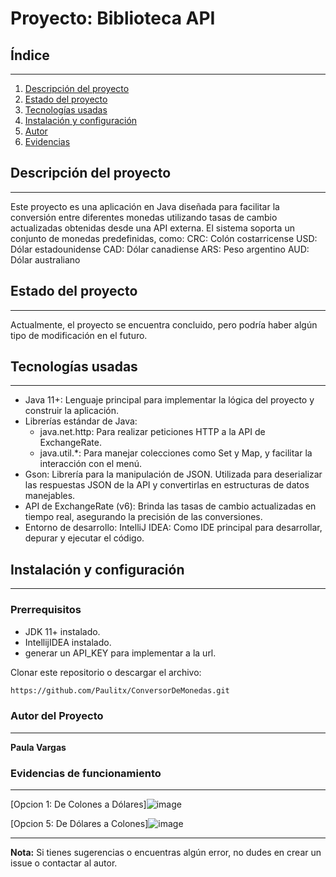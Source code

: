 # Proyecto: Biblioteca API

&#x20; &#x20;

## Índice
---
1. [Descripción del proyecto](#descripción-del-proyecto)
2. [Estado del proyecto](#estado-del-proyecto)
3. [Tecnologías usadas](#tecnologías-usadas)
4. [Instalación y configuración](#instalación-y-configuración)
5. [Autor](#autor-del-proyecto)
6. [Evidencias](#evidencias-de-funcionamiento)


## Descripción del proyecto
---
Este proyecto es una aplicación en Java diseñada para facilitar la conversión entre diferentes monedas utilizando tasas de cambio actualizadas obtenidas desde una API externa.
El sistema soporta un conjunto de monedas predefinidas, como:
CRC: Colón costarricense
USD: Dólar estadounidense
CAD: Dólar canadiense
ARS: Peso argentino
AUD: Dólar australiano


## Estado del proyecto
---
Actualmente, el proyecto se encuentra concluido, pero podría haber algún tipo de modificación en el futuro.

## Tecnologías usadas
---
- Java 11+: Lenguaje principal para implementar la lógica del proyecto y construir la aplicación.
- Librerías estándar de Java:
  - java.net.http: Para realizar peticiones HTTP a la API de ExchangeRate.
  - java.util.*: Para manejar colecciones como Set y Map, y facilitar la interacción con el menú.
- Gson: Librería para la manipulación de JSON. Utilizada para deserializar las respuestas JSON de la API y convertirlas en estructuras de datos manejables.
- API de ExchangeRate (v6): Brinda las tasas de cambio actualizadas en tiempo real, asegurando la precisión de las conversiones.
- Entorno de desarrollo: IntelliJ IDEA: Como IDE principal para desarrollar, depurar y ejecutar el código.

## Instalación y configuración
---
### Prerrequisitos

- JDK 11+ instalado.
- IntellijIDEA instalado.
- generar un API_KEY para implementar a la url.

 Clonar este repositorio o descargar el archivo:
   ```bash
   https://github.com/Paulitx/ConversorDeMonedas.git
   ```
### Autor del Proyecto
---
**Paula Vargas**

### Evidencias de funcionamiento
---
[Opcion 1: De Colones a Dólares]![image](https://github.com/user-attachments/assets/e7e30db6-4382-4072-995b-cd8f95fd0b03)

[Opcion 5: De Dólares a Colones]![image](https://github.com/user-attachments/assets/05778e17-1458-4da4-823b-0f0ae6c9edd9)


&#x20;

---

**Nota:** Si tienes sugerencias o encuentras algún error, no dudes en crear un issue o contactar al autor.
